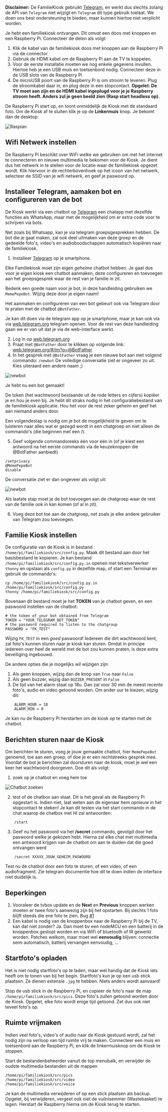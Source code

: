 __Disclaimer:__ De FamilieKiosk gebruikt [Telegram](https://web.telegram.org), en werkt dus slechts zolang de API van `Telegram` niet wijzigt en `Telegram` dit type gebruik toelaat. We doen ons best ondersteuning te bieden, maar kunnen hiertoe niet verplicht worden.

Je hebt een familiekiosk ontvangen. Dit omvat een doos met knoppen en een Raspberry Pi. Connecteer de delen als volgt:

1. Klik de kabel van de familiekiosk doos met knoppen aan de Raspberry Pi via de connector. 
2. Gebruik de HDMI kabel om de Raspberry Pi aan de TV te koppelen. 
3. Voor de eerste installatie moeten we nog enkele gegevens invullen. Hiertoe heb je een USB muis en toetsenbord nodig. Connecteer deze in de USB slots van de Raspberry Pi
4. De microUSB poort van de Raspberry Pi is om stroom te leveren. Plug de stroomkabel daar in, en plug deze in een stopcontact. __Opgelet: De TV moet aan zijn en de HDMI kabel ingeplugd voor je je Raspberry stroom heeft. Anders zul je geen beeld zien (Rasp start headless op).__

De Raspberry Pi start op, en toont onmiddelijk de Kiosk met de standaard foto. Om de Kiosk af te sluiten klik je op de __Linkermuis__ knop. Je bekomt dan de desktop: 

![Raspian](img/raspbian.png)

## Wifi Netwerk instellen

De Raspberry Pi beschikt over WiFi welke we gebruiken om met het internet te connecteren en nieuwe multimedia te bekomen voor de Kiosk. Je dient dus het netwerk in te stellen voor de locatie waar de familiekiosk opgezet wordt. Klik hiervoor in de rechterbovenhoek op het icoon van het netwerk, selecteer de SSID van je wifi netwerk, en geef je paswoord op. 

## Installeer Telegram, aamaken bot en configureren van de bot

De Kiosk werkt via een chatbot op [Telegram](https://telegram.org/) een chatapp met dezelfde functies als WhatsApp, maar met de mogelijkheid om er extra code voor te schrijven via bots. 

Net zoals bij Whatsapp, kan je via telegram groepsgesprekken hebben. De bot die je gaat maken, zal ook deel uitmaken van deze groep en de gedeelde foto's, video's en audioboodschappen automatisch kopiëren naar de familiekiosk.

1. Installeer [Telegram](https://telegram.org/) op je smartphone. 

Elke Familiekiosk moet zijn eigen _geheime_ chatbot hebben. Je gaat dus voor je eigen kiosk een chatbot aanmaken, deze configureren en toevoegen aan het groepsgesprek waar de rest van je familie in zit.

Bedenk een goede naam voor je bot, in deze handleiding gebruiken we ```MemePepeBot```. Wijzig deze door je eigen naam!

Het aanmaken en configureren van een bot gebeurt ook via Telegram door te praten met de chatbot ```@BotFather```.

Je kan dit doen via de telegram app op je smartphone, maar je kan ook via via [web.telegram.org](https://web.telegram.org) telegram openen. Voor de rest van deze handleiding gaan we er van uit dat je via de web-interface werkt.

2. Log in op [web.telegram.org](https://web.telegram.org)
3. Praat met ```@BotFather``` door te klikken op volgende link: [web.telegram.org/#/im?p=@BotFather ](https://web.telegram.org/#/im?p=@BotFather)
4. In het gesprek met ```@BotFather``` vraag je een nieuwe bot aan met volgend commando: ```/newbot``` De volledige conversatie ziet er ongeveer zo uit. Kies uiteraard een andere naam ;)

![newbot](img/botfather01.png)

Je hebt nu een bot gemaakt!

De token (het wachtwoord bestaande uit de rode letters en cijfers) kopiëer je en hou je even bij. Je hebt dit straks nodig in het configuratiebestand van de familiekiosk applicatie. Hou het voor de rest zeker geheim en geef het aan niemand anders door.

Een volgendestap is nodig om je bot de mogelijkheid te geven om te luisteren naar alles wat er gezegd wordt in een chatgroep en niet alleen de commando's (die beginnen met een /).

5. Geef volgende commandoreeks één voor één in (of je kiest een antwoord na het eerste commando via de keuzeknoppen die @BotFather aanbiedt)

```
/setprivacy
@MemePepeBot
disable
```

De conversatie ziet er dan ongeveer als volgt uit:

![newbot](img/botfather02.png)

Als laatste stap moet je de bot toevoegen aan de chatgroep waar de rest van de familie ook in kan komen (of al in zit).

6. Voeg deze bot toe aan de chatgroep, net zoals je elke andere gebruiker van Telegram zou toevoegen.


## Familie Kiosk instellen

De configuratie van de Kiosk is in bestand `/home/pi/familiekiosk/src/config.py`. Maak dit bestand aan door het basisbestand te kopieren. Je kan bestand `/home/pi/familiekiosk/src/config.py.in` openen met tekstverwerker `thonny` en opslaan als `config.py` in dezelfde map, of start een Terminal en gebruik de commando's:

	cp /home/pi/familiekiosk/src/config.py.in /home/pi/familiekiosk/src/config.py
	thonny /home/pi/familiekiosk/src/config.py

Bovenaan dit bestand moet je het __TOKEN__ van je chatbot geven, en een paswoord instellen van de chatbot:

	# the token of your bot obtained from Telegram
	TOKEN = "YOUR_TELEGRAM_BOT_TOKEN"
	# the password required to listen to the chatgroup
	PASSWORD = "FK_TEST"

Wijzig ```FK_TEST``` in een _goed_ paswoord! Iedereen die dirt wachtwoord kent, zal foto's kunnen sturen naar je kiosk kan sturen. Omdat in principe iedereen over heel de wereld met de bot zou kunnen praten, is deze extra beveiliging ingebouwd.

De andere opties die je mogelijks wil wijzigen zijn:

1. Als geen knoppen, wijzig dan de knop van ```True``` naar ```False``` 
2. Als geen buzzer, wijzig dan ```BUZZER_PRESENT``` in ```False```
3. De tijd van het alarm staat op 18u. Dan zal voor 30 min de meest recente foto's, audio en video getoond worden. Om ander uur te kiezen, wijzig dit:
```
	ALARM_HOUR = 18
	ALARM_MIN = 0
```

Je kan nu de Raspberry Pi herstarten om de kiosk op te starten met de chatbot. 

## Berichten sturen naar de Kiosk
Om berichten te sturen, voeg je jouw gemaakte chatbot, hier ```MemePepeBot``` genoemd, toe aan een groep, of doe je er een rechtstreeks gesprek mee. Voordat de bot je berichten zal doorsturen naar de kiosk, moet je wel een keer het wachtwoord doorgeven. Doe dit als volgt:

1. zoek op je chatbot en voeg hem toe

![Chatbot zoeken](img/Telegram.png)

2. test of de chatbox aan staat. Dit is het geval als de Raspberry Pi opgestart is. Indien niet, laat weten aan de eigenaar hem opnieuw in het stopcontact te steken! Je kan dit testen via het start commando in de chat waarop de chatbox met _Hi_ zal antwoorden:
```
	/start
```
3. Geef nu het paswoord via het __/secret__ commando, gevolgd door het paswoord welke je gekozen hebt. Hierna zal elke chat met multimedia een antwoord krijgen van de chatbot om aan te duiden dat die goed ontvangen werd
```
	/secret XXXXX_JOUW_GEHEIM_PASWOORD
````

Test nu de chatbot door een foto te sturen, of een video, of een audiofragment. Zie telegram documentie hoe dit te doen indien de interface niet duidelijk is.

## Beperkingen

1. Vooraleer de tvbox update en de __Next__ en __Previous__ knoppen werken moeten er twee foto's aanwezig zijn bij het opstarten. Bij slechts 1 foto blijft steeds die ene foto te zien. Bug [#1](https://github.com/TeamScheire/familiekiosk/issues/1)
2. Een kabel is nodig van de knoppenbox naar de Raspberry Pi bij de TV, kan dat niet zonder? Ja. Dan moet bv een nodeMCU en een batterij in de knoppenbox gestopt worden en via WiFi of bluetooth of IR gewerkt worden. Patches welkom, maar moet wel __eenvoudig__ blijven: connectie semi automatisch, batterij vervangen eenvoudig, ...

## Startfoto's opladen
Het is niet nodig startfoto's op te laden, maar wel handig dat de Kiosk iets heeft om te tonen van bij het begin. Startfoto's kun je op een usb stick plaatsen. Ze dienen extensie `.jpg` te hebben. Niets anders wordt aanvaard! 

Stop de usb stick in de Raspberry Pi, en copieer de foto's naar de map `/home/pi/familiekiosk/src/pics`. Deze foto's zullen getoond worden door de Kiosk. Opgelet, elke foto wordt enige tijd getoond. Zet dus ook niet teveel foto's op.

## Ruimte vrijmaken
Indien veel foto's, video's of audio naar de Kiosk gestuurd wordt, zal het nodig zijn na verloop van tijd ruimte vrij te maken. Connecteer een muis en toetsenbord aan de Raspberry Pi, en klik de linkermuisknop om de Kiosk te stoppen. 

Start de bestandenbeheerder vanuit de top menubalk, en verwijder de oudste multimedia bestanden uit de mappen

	/home/pi/familiekiosk/src/pics
	/home/pi/familiekiosk/src/video
	/home/pi/familiekiosk/src/voice
	
Je kan de multimedia verwijderen of op een stick plaatsen als backup. Opgelet, bij verwijderen, vergeet ook niet de vuilnisemmer (Wastebasket) te legen. Herstart de Raspberry hierna om de Kiosk terug te starten.

